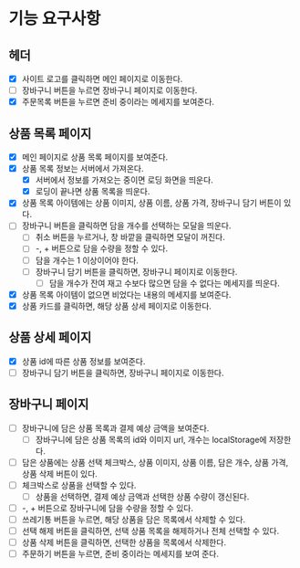 # 기능 요구사항

## 헤더

- [x] 사이트 로고를 클릭하면 메인 페이지로 이동한다.
- [ ] 장바구니 버튼을 누르면 장바구니 페이지로 이동한다.
- [x] 주문목록 버튼을 누르면 준비 중이라는 메세지를 보여준다.

## 상품 목록 페이지

- [x] 메인 페이지로 상품 목록 페이지를 보여준다.
- [x] 상품 목록 정보는 서버에서 가져온다.
  - [x] 서버에서 정보를 가져오는 중이면 로딩 화면을 띄운다.
  - [x] 로딩이 끝나면 상품 목록을 띄운다.
- [x] 상품 목록 아이템에는 상품 이미지, 상품 이름, 상품 가격, 장바구니 담기 버튼이 있다.
- [ ] 장바구니 버튼을 클릭하면 담을 개수를 선택하는 모달을 띄운다.
  - [ ] 취소 버튼을 누르거나, 창 바깥을 클릭하면 모달이 꺼진다.
  - [ ] -, + 버튼으로 담을 수량을 정할 수 있다.
  - [ ] 담을 개수는 1 이상이어야 한다.
  - [ ] 장바구니 담기 버튼을 클릭하면, 장바구니 페이지로 이동한다.
    - [ ] 담을 개수가 잔여 재고 수보다 많으면 담을 수 없다는 메세지를 띄운다.
- [x] 상품 목록 아이템이 없으면 비었다는 내용의 메세지를 보여준다.
- [x] 상품 카드를 클릭하면, 해당 상품 상세 페이지로 이동한다.

## 상품 상세 페이지

- [x] 상품 id에 따른 상품 정보를 보여준다.
- [ ] 장바구니 담기 버튼을 클릭하면, 장바구니 페이지로 이동한다.

## 장바구니 페이지

- [ ] 장바구니에 담은 상품 목록과 결제 예상 금액을 보여준다.
  - [ ] 장바구니에 담은 상품 목록의 id와 이미지 url, 개수는 localStorage에 저장한다.
- [ ] 담은 상품에는 상품 선택 체크박스, 상품 이미지, 상품 이름, 담은 개수, 상품 가격, 상품 삭제 버튼이 있다.
- [ ] 체크박스로 상품을 선택할 수 있다.
  - [ ] 상품을 선택하면, 결제 예상 금액과 선택한 상품 수량이 갱신된다.
- [ ] -, + 버튼으로 장바구니에 담을 수량을 정할 수 있다.
- [ ] 쓰레기통 버튼을 누르면, 해당 상품을 담은 목록에서 삭제할 수 있다.
- [ ] 선택 해제 버튼을 클릭하면, 선택 상품 목록을 해제하거나 전체 선택할 수 있다.
- [ ] 상품 삭제 버튼을 클릭하면, 선택한 상품을 목록에서 삭제한다.
- [ ] 주문하기 버튼을 누르면, 준비 중이라는 메세지를 보여 준다.
